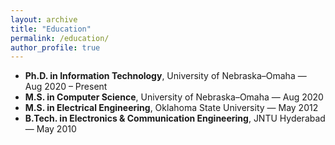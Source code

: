 ```yaml
---
layout: archive
title: "Education"
permalink: /education/
author_profile: true
---
```


- **Ph.D. in Information Technology**, University of Nebraska–Omaha — Aug 2020 – Present
- **M.S. in Computer Science**, University of Nebraska–Omaha — Aug 2020
- **M.S. in Electrical Engineering**, Oklahoma State University — May 2012
- **B.Tech. in Electronics & Communication Engineering**, JNTU Hyderabad — May 2010
